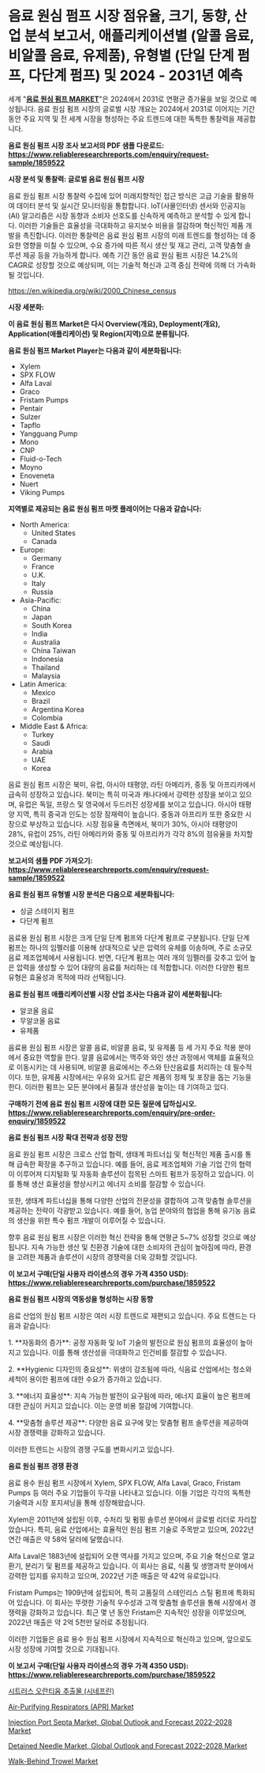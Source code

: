 <p><h1>음료 원심 펌프 시장 점유율, 크기, 동향, 산업 분석 보고서, 애플리케이션별 (알콜 음료, 비알콜 음료, 유제품), 유형별 (단일 단계 펌프, 다단계 펌프) 및 2024 - 2031년 예측</h1></p><p>세계 "<strong><a href="https://www.reliableresearchreports.com/beverage-centrifugal-pump-r1859522">음료 원심 펌프 MARKET</a></strong>"은 2024에서 2031로 연평균 증가율을 보일 것으로 예상됩니다. 음료 원심 펌프 시장의 글로벌 시장 개요는 2024에서 2031로 이어지는 기간 동안 주요 지역 및 전 세계 시장을 형성하는 주요 트렌드에 대한 독특한 통찰력을 제공합니다.</p>
<p><strong>음료 원심 펌프 시장 조사 보고서의 PDF 샘플 다운로드: <a href="https://www.reliableresearchreports.com/enquiry/request-sample/1859522">https://www.reliableresearchreports.com/enquiry/request-sample/1859522</a></strong></p>
<p><strong>시장 분석 및 통찰력: 글로벌 음료 원심 펌프 시장</strong></p>
<p><p>음료 원심 펌프 시장 통찰력 수집에 있어 미래지향적인 접근 방식은 고급 기술을 활용하여 데이터 분석 및 실시간 모니터링을 통합합니다. IoT(사물인터넷) 센서와 인공지능(AI) 알고리즘은 시장 동향과 소비자 선호도를 신속하게 예측하고 분석할 수 있게 합니다. 이러한 기술들은 효율성을 극대화하고 유지보수 비용을 절감하며 혁신적인 제품 개발을 촉진합니다. 이러한 통찰력은 음료 원심 펌프 시장의 미래 트렌드를 형성하는 데 중요한 영향을 미칠 수 있으며, 수요 증가에 따른 적시 생산 및 재고 관리, 고객 맞춤형 솔루션 제공 등을 가능하게 합니다. 예측 기간 동안 음료 원심 펌프 시장은 14.2%의 CAGR로 성장할 것으로 예상되며, 이는 기술적 혁신과 고객 중심 전략에 의해 더 가속화될 것입니다.</p></p>
<p><a href="%7CAUTHORITHY_DOMAIN_URL%7C">https://en.wikipedia.org/wiki/2000_Chinese_census</a></p>
<p><strong>시장 세분화:</strong></p>
<p><strong>이 음료 원심 펌프 Market은 다시 Overview(개요), Deployment(개요), Application(애플리케이션) 및 Region(지역)으로 분류됩니다.</strong></p>
<p><strong>음료 원심 펌프 Market Player는 다음과 같이 세분화됩니다:</strong></p>
<p><ul><li>Xylem</li><li>SPX FLOW</li><li>Alfa Laval</li><li>Graco</li><li>Fristam Pumps</li><li>Pentair</li><li>Sulzer</li><li>Tapflo</li><li>Yangguang Pump</li><li>Mono</li><li>CNP</li><li>Fluid-o-Tech</li><li>Moyno</li><li>Enoveneta</li><li>Nuert</li><li>Viking Pumps</li></ul></p>
<p><strong>지역별로 제공되는 음료 원심 펌프 마켓 플레이어는 다음과 같습니다:</strong></p>
<p><ul>
    <li>
        North America:
        <ul>
            <li>United States</li>
            <li>Canada</li>
        </ul>
    </li>
    <li>
        Europe:
        <ul>
            <li>Germany</li>
            <li>France</li>
            <li>U.K.</li>
            <li>Italy</li>
            <li>Russia</li>
        </ul>
    </li>
    <li>
        Asia-Pacific:
        <ul>
            <li>China</li>
            <li>Japan</li>
            <li>South Korea</li>
            <li>India</li>
            <li>Australia</li>
            <li>China Taiwan</li>
            <li>Indonesia</li>
            <li>Thailand</li>
            <li>Malaysia</li>
        </ul>
    </li>
    <li>
        Latin America:
        <ul>
            <li>Mexico</li>
            <li>Brazil</li>
            <li>Argentina Korea</li>
            <li>Colombia</li>
        </ul>
    </li>
    <li>
        Middle East & Africa:
        <ul>
            <li>Turkey</li>
            <li>Saudi</li>
            <li>Arabia</li>
            <li>UAE</li>
            <li>Korea</li>
        </ul>
    </li>
    </ul></p>
<p><p>음료 원심 펌프 시장은 북미, 유럽, 아시아 태평양, 라틴 아메리카, 중동 및 아프리카에서 급속히 성장하고 있습니다. 북미는 특히 미국과 캐나다에서 강력한 성장을 보이고 있으며, 유럽은 독일, 프랑스 및 영국에서 두드러진 성장세를 보이고 있습니다. 아시아 태평양 지역, 특히 중국과 인도는 성장 잠재력이 높습니다. 중동과 아프리카 또한 중요한 시장으로 부상하고 있습니다. 시장 점유율 측면에서, 북미가 30%, 아시아 태평양이 28%, 유럽이 25%, 라틴 아메리카와 중동 및 아프리카가 각각 8%의 점유율을 차지할 것으로 예상됩니다.</p></p>
<p><strong>보고서의 샘플 PDF 가져오기: <a href="https://www.reliableresearchreports.com/enquiry/request-sample/1859522">https://www.reliableresearchreports.com/enquiry/request-sample/1859522</a></strong></p>
<p><strong>음료 원심 펌프 유형별 시장 분석은 다음으로 세분화됩니다:</strong></p>
<p><ul><li>싱글 스테이지 펌프</li><li>다단계 펌프</li></ul></p>
<p><p>음료용 원심 펌프 시장은 크게 단일 단계 펌프와 다단계 펌프로 구분됩니다. 단일 단계 펌프는 하나의 임펠러를 이용해 상대적으로 낮은 압력의 유체를 이송하며, 주로 소규모 음료 제조업체에서 사용됩니다. 반면, 다단계 펌프는 여러 개의 임펠러를 갖추고 있어 높은 압력을 생성할 수 있어 대량의 음료를 처리하는 데 적합합니다. 이러한 다양한 펌프 유형은 효율성과 목적에 따라 선택됩니다.</p></p>
<p><strong>음료 원심 펌프 애플리케이션별 시장 산업 조사는 다음과 같이 세분화됩니다:</strong></p>
<p><ul><li>알코올 음료</li><li>무알코올 음료</li><li>유제품</li></ul></p>
<p><p>음료용 원심 펌프 시장은 알콜 음료, 비알콜 음료, 및 유제품 등 세 가지 주요 적용 분야에서 중요한 역할을 한다. 알콜 음료에서는 맥주와 와인 생산 과정에서 액체를 효율적으로 이동시키는 데 사용되며, 비알콜 음료에서는 주스와 탄산음료를 처리하는 데 필수적이다. 또한, 유제품 시장에서는 우유와 요거트 같은 제품의 정제 및 포장을 돕는 기능을 한다. 이러한 펌프는 모든 분야에서 품질과 생산성을 높이는 데 기여하고 있다.</p></p>
<p><strong>구매하기 전에 음료 원심 펌프 시장에 대한 모든 질문에 답하십시오. <a href="https://www.reliableresearchreports.com/enquiry/pre-order-enquiry/1859522">https://www.reliableresearchreports.com/enquiry/pre-order-enquiry/1859522</a></strong></p>
<p><strong>음료 원심 펌프 시장 확대 전략과 성장 전망</strong></p>
<p><p>음료 원심 펌프 시장은 크로스 산업 협력, 생태계 파트너십 및 혁신적인 제품 출시를 통해 급속한 확장을 추구하고 있습니다. 예를 들어, 음료 제조업체와 기술 기업 간의 협력이 이루어져 디지털화 및 자동화 솔루션이 접목된 스마트 펌프가 등장하고 있습니다. 이를 통해 생산 효율성을 향상시키고 에너지 소비를 절감할 수 있습니다.</p><p>또한, 생태계 파트너십을 통해 다양한 산업의 전문성을 결합하여 고객 맞춤형 솔루션을 제공하는 전략이 각광받고 있습니다. 예를 들어, 농업 분야와의 협업을 통해 유기농 음료의 생산을 위한 특수 펌프 개발이 이루어질 수 있습니다.</p><p>향후 음료 원심 펌프 시장은 이러한 혁신 전략을 통해 연평균 5~7% 성장할 것으로 예상됩니다. 지속 가능한 생산 및 친환경 기술에 대한 소비자의 관심이 높아짐에 따라, 환경을 고려한 제품과 솔루션이 시장의 경쟁력을 더욱 강화할 것입니다.</p></p>
<p><strong>이 보고서 구매(단일 사용자 라이센스의 경우 가격 4350 USD): <a href="https://www.reliableresearchreports.com/purchase/1859522">https://www.reliableresearchreports.com/purchase/1859522</a></strong></p>
<p><strong>음료 원심 펌프 시장의 역동성을 형성하는 시장 동향</strong></p>
<p><p>음료 산업의 원심 펌프 시장은 여러 시장 트렌드로 재편되고 있습니다. 주요 트렌드는 다음과 같습니다:</p><p>1. **자동화의 증가**: 공정 자동화 및 IoT 기술의 발전으로 원심 펌프의 효율성이 높아지고 있습니다. 이를 통해 생산성을 극대화하고 인건비를 절감할 수 있습니다.</p><p>2. **Hygienic 디자인의 중요성**: 위생이 강조됨에 따라, 식음료 산업에서는 청소와 세척이 용이한 펌프에 대한 수요가 증가하고 있습니다.</p><p>3. **에너지 효율성**: 지속 가능한 발전이 요구됨에 따라, 에너지 효율이 높은 펌프에 대한 관심이 커지고 있습니다. 이는 운영 비용 절감에 기여합니다.</p><p>4. **맞춤형 솔루션 제공**: 다양한 음료 요구에 맞는 맞춤형 펌프 솔루션을 제공하여 시장 경쟁력을 강화하고 있습니다. </p><p>이러한 트렌드는 시장의 경쟁 구도를 변화시키고 있습니다.</p></p>
<p><strong>음료 원심 펌프 경쟁 환경</strong></p>
<p><p>음료 용수 원심 펌프 시장에서 Xylem, SPX FLOW, Alfa Laval, Graco, Fristam Pumps 등 여러 주요 기업들이 두각을 나타내고 있습니다. 이들 기업은 각각의 독특한 기술력과 시장 포지셔닝을 통해 성장해왔습니다.</p><p>Xylem은 2011년에 설립된 이후, 수처리 및 펌핑 솔루션 분야에서 글로벌 리더로 자리잡았습니다. 특히, 음료 산업에서는 효율적인 원심 펌프 기술로 주목받고 있으며, 2022년 연간 매출은 약 58억 달러에 달했습니다.</p><p>Alfa Laval은 1883년에 설립되어 오랜 역사를 가지고 있으며, 주요 기술 혁신으로 열교환기, 분리기 및 펌프를 제공하고 있습니다. 이 회사는 음료, 식품 및 생명과학 분야에서 강력한 입지를 유지하고 있으며, 2022년 기준 매출은 약 42억 유로입니다.</p><p>Fristam Pumps는 1909년에 설립되어, 특히 고품질의 스테인리스 스틸 펌프에 특화되어 있습니다. 이 회사는 뚜렷한 기술적 우수성과 고객 맞춤형 솔루션을 통해 시장에서 경쟁력을 강화하고 있습니다. 최근 몇 년 동안 Fristam은 지속적인 성장을 이루었으며, 2022년 매출은 약 2억 5천만 달러로 추정됩니다.</p><p>이러한 기업들은 음료 용수 원심 펌프 시장에서 지속적으로 혁신하고 있으며, 앞으로도 시장 성장에 기여할 것으로 기대됩니다.</p></p>
<p><strong>이 보고서 구매(단일 사용자 라이센스의 경우 가격 4350 USD): <a href="https://www.reliableresearchreports.com/purchase/1859522">https://www.reliableresearchreports.com/purchase/1859522</a></strong></p>
<p><p><a href="https://github.com/sougarounis/Market-Research-Report-List-6/blob/main/3863856108437.md">시트러스 오란티움 추출물 (시네프린)</a></p><p><a href="https://issuu.com/reportprime-2/docs/air-purifying-respirators-apr-marke_7bb967091f1007">Air-Purifying Respirators (APR) Market</a></p><p><a href="https://github.com/RichRobinson5/Market-Research-Report-List-6/blob/main/injection-port-septa-market-global-outlook-and-forecast-2022-2028-market.md">Injection Port Septa Market, Global Outlook and Forecast 2022-2028 Market</a></p><p><a href="https://github.com/gdfhhhj/Market-Research-Report-List-6/blob/main/detained-needle-market-global-outlook-and-forecast-2022-2028-market.md">Detained Needle Market, Global Outlook and Forecast 2022-2028 Market</a></p><p><a href="https://issuu.com/reportprime-2/docs/walk-behind-trowel-market-size-2030_5a025c16ed8eb5">Walk-Behind Trowel Market</a></p></p>
